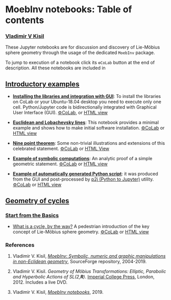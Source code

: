 # MoebInv notebooks: Table of contents
### [Vladimir V Kisil](http://www1.maths.leeds.ac.uk/~kisilv/)

These Jupyter notebooks are for discussion and discovery of Lie-Möbius sphere geometry through the usage of the dedicated `MoebInv` package.

To jump to execution of a notebook click its `⚙CoLab` button at the end of description. All these notebooks are included in 

## [Introductory examples](https://github.com/vvkisil/MoebInv-notebooks/tree/master/Introduction)

+ [**Installing the libraries and integration with GUI**](https://github.com/vvkisil/MoebInv-notebooks/blob/master/Introduction/Software_installation_GUI_integration.ipynb): To install the libraries on CoLab or your Ubuntu-18.04 desktop you need to execute only one cell. Python/Jupyter code is bidirectionally integrated with Graphical User Interface (GUI). [⚙CoLab](https://colab.research.google.com/github/vvkisil/MoebInv-notebooks/blob/master/Introduction/Software_installation_GUI_integration.ipynb), or [HTML view]((http://www1.maths.leeds.ac.uk/~kisilv/MoebInv-notebooks/Introduction/Software_installation_GUI_integration.html))

+ [**Euclidean and Lobachevsky lines**](https://github.com/vvkisil/MoebInv-notebooks/blob/master/Introduction/Euclidean_and_Lobachevsky_lines.ipynb): 
This notebook provides a minimal example and shows how to make initial software installation. [⚙CoLab](https://colab.research.google.com/github/vvkisil/MoebInv-notebooks/blob/master/Introduction/Euclidean_and_Lobachevsky_lines.ipynb) or [HTML view](http://www1.maths.leeds.ac.uk/~kisilv/MoebInv-notebooks/Introduction/Euclidean_and_Lobachevsky_lines.html)

+ [**Nine point theorem**](https://github.com/vvkisil/MoebInv-notebooks/blob/master/Introduction/Nine_point_theorem.ipynb): Some non-trivial illustrations and extensions of this celebrated statement.
[⚙CoLab](https://colab.research.google.com/github/vvkisil/MoebInv-notebooks/blob/master/Introduction/Nine_point_theorem.ipynb) or [HTML View](http://www1.maths.leeds.ac.uk/~kisilv/MoebInv-notebooks/Introduction/Nine_point_theorem.html)

+ [**Example of symbolic computations**](https://github.com/vvkisil/MoebInv-notebooks/blob/master/Introduction/Example_of_symbolic_computations.ipynb): An analytic proof of a simple geometric statement. [⚙CoLab](https://colab.research.google.com/github/vvkisil/MoebInv-notebooks/blob/master/Introduction/Example_of_symbolic_computations.ipynb) or [HTML view](http://www1.maths.leeds.ac.uk/~kisilv/MoebInv-notebooks/Introduction/Example_of_symbolic_computations.html)

+ [**Example of automatically generated Python script**](https://github.com/vvkisil/MoebInv-notebooks/blob/master/Introduction/Nine_point_auto_script.ipynb): it was produced from the GUI and post-processed by [p2j (Python to Jupyter)](https://pypi.org/project/p2j/) utility.  [⚙CoLab](https://colab.research.google.com/github/vvkisil/MoebInv-notebooks/blob/master/Introduction/Nine_point_auto_script.ipynb) or [HTML view](http://www1.maths.leeds.ac.uk/~kisilv/MoebInv-notebooks/Introduction/Nine_point_auto_script.html)

## [Geometry of cycles](https://github.com/vvkisil/MoebInv-notebooks/tree/master/Geometry_of_cycles) 
### [Start from the Basics](https://github.com/vvkisil/MoebInv-notebooks/tree/master/Geometry_of_cycles/Start_from_Basics)

+ [What is a cycle, by the way?](https://github.com/vvkisil/MoebInv-notebooks/tree/master/Geometry_of_cycles/Start_from_Basics/What_is_cycle.ipynb) A pedestrian introduction of the key concept of Lie-Möbius sphere geometry. [⚙CoLab](https://colab.research.google.com/github/vvkisil/MoebInv-notebooks/blob/master/Geometry_of_cycles/Start_from_Basics/What_is_cycle.ipynb) or [HTML view](http://www1.maths.leeds.ac.uk/~kisilv/MoebInv-notebooks/Geometry_of_cycles/Start_from_Basics/What_is_cycle.html)

### References
1. Vladimir V. Kisil, [*MoebInv: Symbolic, numeric and graphic manipulations in non-Eclidean geometry*](http://moebinv.sourceforge.net/), SourceForge repository,
2004-2019.

2. Vladimir V. Kisil. *Geometry of Möbius Transformations: Elliptic, Parabolic and Hyperbolic Actions of SL(2,**R**)*. [Imperial College Press](https://www.worldscientific.com/worldscibooks/10.1142/p835), London, 2012. Includes a live DVD.

3.  Vladimir V. Kisil, [*MoebInv notebooks*](https://github.com/vvkisil/MoebInv-notebooks), 2019.
 
